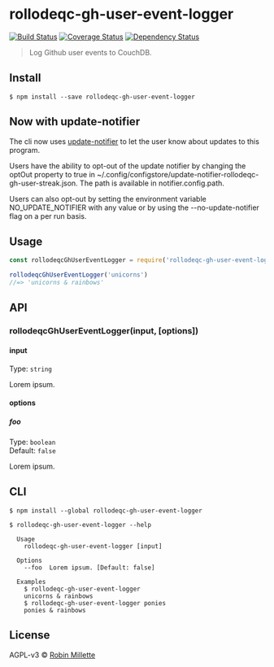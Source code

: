 # rollodeqc-gh-user-event-logger
[![Build Status](https://travis-ci.org/millette/rollodeqc-gh-user-event-logger.svg?branch=master)](https://travis-ci.org/millette/rollodeqc-gh-user-event-logger)
[![Coverage Status](https://coveralls.io/repos/github/millette/rollodeqc-gh-user-event-logger/badge.svg?branch=master)](https://coveralls.io/github/millette/rollodeqc-gh-user-event-logger?branch=master)
[![Dependency Status](https://gemnasium.com/badges/github.com/millette/rollodeqc-gh-user-event-logger.svg)](https://gemnasium.com/github.com/millette/rollodeqc-gh-user-event-logger)
> Log Github user events to CouchDB.

## Install
```
$ npm install --save rollodeqc-gh-user-event-logger
```

## Now with update-notifier
The cli now uses [update-notifier][] to let the user know about updates to this program.

Users have the ability to opt-out of the update notifier by changing
the optOut property to true in ~/.config/configstore/update-notifier-rollodeqc-gh-user-streak.json.
The path is available in notifier.config.path.

Users can also opt-out by setting the environment variable NO_UPDATE_NOTIFIER
with any value or by using the --no-update-notifier flag on a per run basis.

## Usage
```js
const rollodeqcGhUserEventLogger = require('rollodeqc-gh-user-event-logger')

rollodeqcGhUserEventLogger('unicorns')
//=> 'unicorns & rainbows'
```

## API
### rollodeqcGhUserEventLogger(input, [options])
#### input
Type: `string`

Lorem ipsum.

#### options
##### foo
Type: `boolean`<br>
Default: `false`

Lorem ipsum.

## CLI
```
$ npm install --global rollodeqc-gh-user-event-logger
```

```
$ rollodeqc-gh-user-event-logger --help

  Usage
    rollodeqc-gh-user-event-logger [input]

  Options
    --foo  Lorem ipsum. [Default: false]

  Examples
    $ rollodeqc-gh-user-event-logger
    unicorns & rainbows
    $ rollodeqc-gh-user-event-logger ponies
    ponies & rainbows
```


## License
AGPL-v3 © [Robin Millette](http://robin.millette.info)

[update-notifier]: <https://github.com/yeoman/update-notifier>
